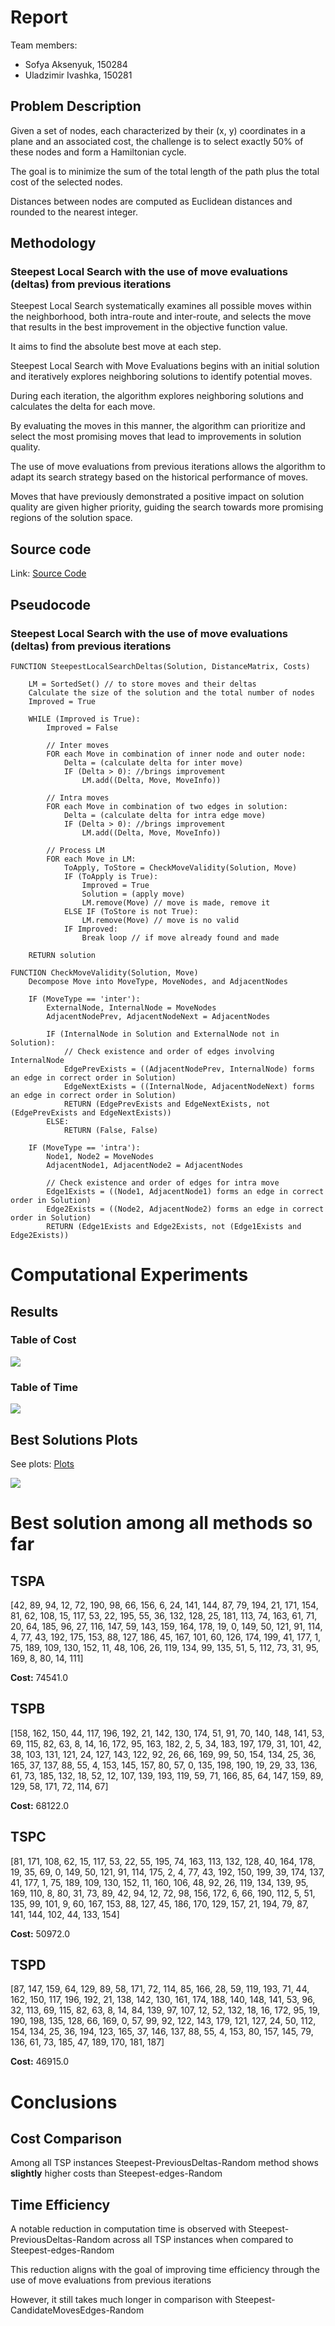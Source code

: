 # Report

Team members:

- Sofya Aksenyuk, 150284
- Uladzimir Ivashka, 150281

## Problem Description

Given a set of nodes, each characterized by their (x, y) coordinates in a plane and an associated cost, the challenge is to select exactly 50% of these nodes and form a Hamiltonian cycle. 

The goal is to minimize the sum of the total length of the path plus the total cost of the selected nodes. 

Distances between nodes are computed as Euclidean distances and rounded to the nearest integer. 

## Methodology

### Steepest Local Search with the use of move evaluations (deltas) from previous iterations

Steepest Local Search systematically examines all possible moves within the neighborhood, both intra-route and inter-route, and selects the move that results in the best improvement in the objective function value. 

It aims to find the absolute best move at each step.

Steepest Local Search with Move Evaluations begins with an initial solution and iteratively explores neighboring solutions to identify potential moves. 

During each iteration, the algorithm explores neighboring solutions and calculates the delta for each move. 

By evaluating the moves in this manner, the algorithm can prioritize and select the most promising moves that lead to improvements in solution quality.

The use of move evaluations from previous iterations allows the algorithm to adapt its search strategy based on the historical performance of moves. 

Moves that have previously demonstrated a positive impact on solution quality are given higher priority, guiding the search towards more promising regions of the solution space.


## Source code

Link: [Source Code](https://github.com/aksenyuk/evolutionary-computation/blob/main/previous-iterations-deltas-local-search/previous-iterations-deltas-local-search.ipynb)

<div style="page-break-after: always"></div>

## Pseudocode

### Steepest Local Search with the use of move evaluations (deltas) from previous iterations

    FUNCTION SteepestLocalSearchDeltas(Solution, DistanceMatrix, Costs)

        LM = SortedSet() // to store moves and their deltas
        Calculate the size of the solution and the total number of nodes
        Improved = True

        WHILE (Improved is True):
            Improved = False

            // Inter moves
            FOR each Move in combination of inner node and outer node: 
                Delta = (calculate delta for inter move)
                IF (Delta > 0): //brings improvement
                    LM.add((Delta, Move, MoveInfo))

            // Intra moves
            FOR each Move in combination of two edges in solution:
                Delta = (calculate delta for intra edge move)
                IF (Delta > 0): //brings improvement
                    LM.add((Delta, Move, MoveInfo))

            // Process LM
            FOR each Move in LM:
                ToApply, ToStore = CheckMoveValidity(Solution, Move)
                IF (ToApply is True):
                    Improved = True
                    Solution = (apply move)
                    LM.remove(Move) // move is made, remove it
                ELSE IF (ToStore is not True):
                    LM.remove(Move) // move is no valid
                IF Improved:
                    Break loop // if move already found and made

        RETURN solution

<div style="page-break-after: always"></div>

    FUNCTION CheckMoveValidity(Solution, Move)
        Decompose Move into MoveType, MoveNodes, and AdjacentNodes

        IF (MoveType == 'inter'):
            ExternalNode, InternalNode = MoveNodes
            AdjacentNodePrev, AdjacentNodeNext = AdjacentNodes

            IF (InternalNode in Solution and ExternalNode not in Solution):
                // Check existence and order of edges involving InternalNode
                EdgePrevExists = ((AdjacentNodePrev, InternalNode) forms an edge in correct order in Solution)
                EdgeNextExists = ((InternalNode, AdjacentNodeNext) forms an edge in correct order in Solution)
                RETURN (EdgePrevExists and EdgeNextExists, not (EdgePrevExists and EdgeNextExists))
            ELSE:
                RETURN (False, False)

        IF (MoveType == 'intra'):
            Node1, Node2 = MoveNodes
            AdjacentNode1, AdjacentNode2 = AdjacentNodes

            // Check existence and order of edges for intra move
            Edge1Exists = ((Node1, AdjacentNode1) forms an edge in correct order in Solution)
            Edge2Exists = ((Node2, AdjacentNode2) forms an edge in correct order in Solution)
            RETURN (Edge1Exists and Edge2Exists, not (Edge1Exists and Edge2Exists))

<div style="page-break-after: always"></div>

# Computational Experiments

## Results

### Table of Cost

<img src="plots/costs.png"/>

### Table of Time

<img src="plots/times.png"/>

## Best Solutions Plots

See plots: [Plots](https://github.com/aksenyuk/evolutionary-computation/tree/main/previous-iterations-deltas-local-search/plots/)

<div style="page-break-after: always"></div>

<img src="plots/Steepest-PreviousDeltas-Random.png"/>

<div style="page-break-after: always"></div>

# Best solution among all methods so far

## TSPA

[42, 89, 94, 12, 72, 190, 98, 66, 156, 6, 24, 141, 144, 87, 79, 194, 21, 171, 154, 81, 62, 108, 15, 117, 53, 22, 195, 55, 36, 132, 128, 25, 181, 113, 74, 163, 61, 71, 20, 64, 185, 96, 27, 116, 147, 59, 143, 159, 164, 178, 19, 0, 149, 50, 121, 91, 114, 4, 77, 43, 192, 175, 153, 88, 127, 186, 45, 167, 101, 60, 126, 174, 199, 41, 177, 1, 75, 189, 109, 130, 152, 11, 48, 106, 26, 119, 134, 99, 135, 51, 5, 112, 73, 31, 95, 169, 8, 80, 14, 111]

**Cost:** 74541.0

## TSPB
    
[158, 162, 150, 44, 117, 196, 192, 21, 142, 130, 174, 51, 91, 70, 140, 148, 141, 53, 69, 115, 82, 63, 8, 14, 16, 172, 95, 163, 182, 2, 5, 34, 183, 197, 179, 31, 101, 42, 38, 103, 131, 121, 24, 127, 143, 122, 92, 26, 66, 169, 99, 50, 154, 134, 25, 36, 165, 37, 137, 88, 55, 4, 153, 145, 157, 80, 57, 0, 135, 198, 190, 19, 29, 33, 136, 61, 73, 185, 132, 18, 52, 12, 107, 139, 193, 119, 59, 71, 166, 85, 64, 147, 159, 89, 129, 58, 171, 72, 114, 67]

**Cost:** 68122.0

## TSPC
    
[81, 171, 108, 62, 15, 117, 53, 22, 55, 195, 74, 163, 113, 132, 128, 40, 164, 178, 19, 35, 69, 0, 149, 50, 121, 91, 114, 175, 2, 4, 77, 43, 192, 150, 199, 39, 174, 137, 41, 177, 1, 75, 189, 109, 130, 152, 11, 160, 106, 48, 92, 26, 119, 134, 139, 95, 169, 110, 8, 80, 31, 73, 89, 42, 94, 12, 72, 98, 156, 172, 6, 66, 190, 112, 5, 51, 135, 99, 101, 9, 60, 167, 153, 88, 127, 45, 186, 170, 129, 157, 21, 194, 79, 87, 141, 144, 102, 44, 133, 154]

**Cost:** 50972.0

## TSPD
    
[87, 147, 159, 64, 129, 89, 58, 171, 72, 114, 85, 166, 28, 59, 119, 193, 71, 44, 162, 150, 117, 196, 192, 21, 138, 142, 130, 161, 174, 188, 140, 148, 141, 53, 96, 32, 113, 69, 115, 82, 63, 8, 14, 84, 139, 97, 107, 12, 52, 132, 18, 16, 172, 95, 19, 190, 198, 135, 128, 66, 169, 0, 57, 99, 92, 122, 143, 179, 121, 127, 24, 50, 112, 154, 134, 25, 36, 194, 123, 165, 37, 146, 137, 88, 55, 4, 153, 80, 157, 145, 79, 136, 61, 73, 185, 47, 189, 170, 181, 187]

**Cost:**  46915.0

<div style="page-break-after: always"></div>

# Conclusions

## Cost Comparison

Among all TSP instances Steepest-PreviousDeltas-Random method shows __slightly__ higher costs than Steepest-edges-Random

## Time Efficiency

A notable reduction in computation time is observed with Steepest-PreviousDeltas-Random across all TSP instances when compared to Steepest-edges-Random

This reduction aligns with the goal of improving time efficiency through the use of move evaluations from previous iterations

However, it still takes much longer in comparison with Steepest-CandidateMovesEdges-Random

